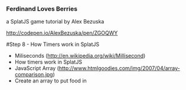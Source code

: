 ### Ferdinand Loves Berries
a SplatJS game tutorial by Alex Bezuska


http://codepen.io/AlexBezuska/pen/ZGOQWY

#Step 8 - How Timers work in SplatJS

- Miliseconds (http://en.wikipedia.org/wiki/Millisecond)
- How timers work in SplatJS
- JavaScript Array (http://www.htmlgoodies.com/img/2007/04/array-comparison.jpg)
- Create an array to put food in



